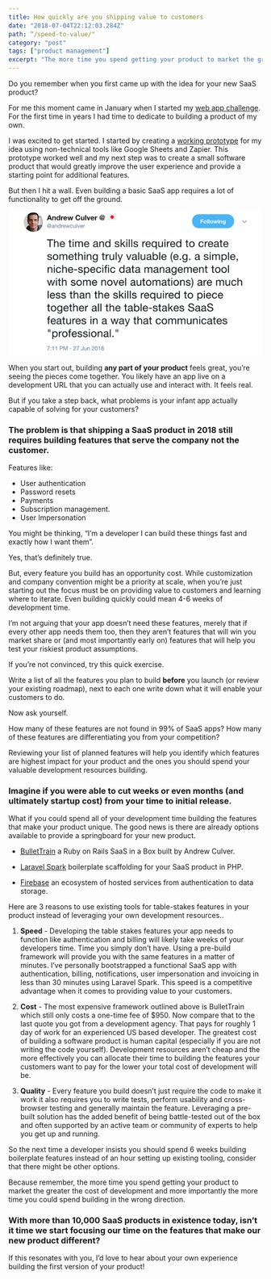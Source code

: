 ```yaml
---
title: How quickly are you shipping value to customers
date: "2018-07-04T22:12:03.284Z"
path: “/speed-to-value/"
category: "post"
tags: ["product management"]
excerpt: "The more time you spend getting your product to market the greater the cost of development and the more time you could spend building in the wrong direction."
---
```


Do you remember when you first came up with the idea for your new SaaS product? 

For me this moment came in January when I started my [web app challenge](/a/my-web-app-challenge/). For the first time in years I had time to dedicate to building a product of my own. 

I was excited to get started. I started by creating a [working prototype](/validating-product-ideas-no-code-required) for my idea using non-technical tools like Google Sheets and Zapier. This prototype worked well and my next step was to create a small software product that would greatly improve the user experience and provide a starting point for additional features.

But then I hit a wall. Even building a basic SaaS app requires a lot of functionality to get off the ground.

![Skills to create something valuable are less than to create something professional](./andrew_culver_tweet.png)

When you start out, building **any part of your product** feels great, you’re seeing the pieces come together. You likely have an app live on a development URL that you can actually use and interact with. It feels real.

But if you take a step back, what problems is your infant app actually capable of solving for your customers?

### The problem is that shipping a SaaS product in 2018 still requires building features that serve the company not the customer.

Features like:

- User authentication
- Password resets
- Payments
- Subscription management.
- User Impersonation

You might be thinking, “I’m a developer I can build these things fast and exactly how I want them”.

Yes, that’s definitely true. 

But, every feature you build has an opportunity cost. While customization and company convention might be a priority at scale, when you’re just starting out the focus must be on providing value to customers and learning where to iterate. Even building quickly could mean 4-6 weeks of development time.

I’m not arguing that your app doesn’t need these features, merely that if every other app needs them too, then they aren’t features that will win you market share or (and most importantly early on) features that will help you test your riskiest product assumptions.

If you’re not convinced, try this quick exercise. 

Write a list of all the features you plan to build **before** you launch (or review your existing roadmap), next to each one write down what it will enable your customers to do.


Now ask yourself.

How many of these features are not found in 99% of SaaS apps? How many of these features are differentiating you from your competition?

Reviewing your list of planned features will help you identify which features are highest impact for your product and the ones you should spend your valuable development resources building.

### Imagine if you were able to cut weeks or even months (and ultimately startup cost) from your time to initial release.

What if you could spend all of your development time building the features that make your product unique. The good news is there are already options available to provide a springboard for your new product.

- [BulletTrain](https://bullettrain.co) a Ruby on Rails SaaS in a Box built by Andrew Culver.

- [Laravel Spark](https://spark.laravel.com/) boilerplate scaffolding for your SaaS product in PHP.

- [Firebase](https://firebase.google.com/) an ecosystem of hosted services from authentication to data storage.

Here are 3 reasons to use existing tools for table-stakes features in your product instead of leveraging your own development resources.. 

1. **Speed** - Developing the table stakes features your app needs to function like authentication and billing will likely take weeks of your developers time. Time you simply don’t have. Using a pre-build framework will provide you with the same features in a matter of minutes. I’ve personally bootstrapped a functional SaaS app with authentication, billing, notifications, user impersonation and invoicing in less than 30 minutes using Laravel Spark. This speed is a competitive advantage when it comes to providing value to your customers. 

2. **Cost** - The most expensive framework outlined above is BulletTrain which still only costs a one-time fee of $950. Now compare that to the last quote you got from a development agency. That pays for roughly 1 day of work for an experienced US based developer. The greatest cost of building a software product is human capital (especially if you are not writing the code yourself). Development resources aren’t cheap and the more effectively you can allocate their time to building the features your customers want to pay for the lower your total cost of development will be.

3. **Quality** - Every feature you build doesn’t just require the code to make it work it also requires you to write tests, perform usability and cross-browser testing and generally maintain the feature. Leveraging a pre-built solution has the added benefit of being battle-tested out of the box and often supported by an active team or community of experts to help you get up and running.

So the next time a developer insists you should spend 6 weeks building boilerplate features instead of an hour setting up existing tooling, consider that there might be other options.

Because remember, the more time you spend getting your product to market the greater the cost of development and more importantly the more time you could spend building in the wrong direction.

### With more than 10,000 SaaS products in existence today, isn’t it time we start focusing our time on the features that make our new product different?

If this resonates with you, I’d love to hear about your own experience building the first version of your product! 